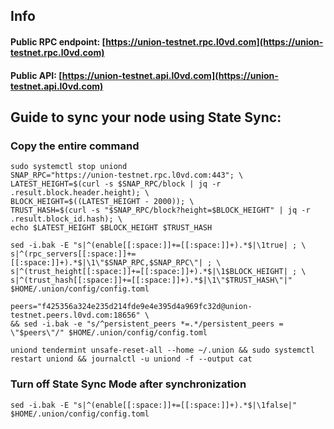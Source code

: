 ## Info
#### Public RPC endpoint: [https://union-testnet.rpc.l0vd.com](https://union-testnet.rpc.l0vd.com)
#### Public API: [https://union-testnet.api.l0vd.com](https://union-testnet.api.l0vd.com)

## Guide to sync your node using State Sync:

### Copy the entire command
```
sudo systemctl stop uniond
SNAP_RPC="https://union-testnet.rpc.l0vd.com:443"; \
LATEST_HEIGHT=$(curl -s $SNAP_RPC/block | jq -r .result.block.header.height); \
BLOCK_HEIGHT=$((LATEST_HEIGHT - 2000)); \
TRUST_HASH=$(curl -s "$SNAP_RPC/block?height=$BLOCK_HEIGHT" | jq -r .result.block_id.hash); \
echo $LATEST_HEIGHT $BLOCK_HEIGHT $TRUST_HASH

sed -i.bak -E "s|^(enable[[:space:]]+=[[:space:]]+).*$|\1true| ; \
s|^(rpc_servers[[:space:]]+=[[:space:]]+).*$|\1\"$SNAP_RPC,$SNAP_RPC\"| ; \
s|^(trust_height[[:space:]]+=[[:space:]]+).*$|\1$BLOCK_HEIGHT| ; \
s|^(trust_hash[[:space:]]+=[[:space:]]+).*$|\1\"$TRUST_HASH\"|" $HOME/.union/config/config.toml

peers="f425356a324e235d214fde9e4e395d4a969fc32d@union-testnet.peers.l0vd.com:18656" \
&& sed -i.bak -e "s/^persistent_peers *=.*/persistent_peers = \"$peers\"/" $HOME/.union/config/config.toml 

uniond tendermint unsafe-reset-all --home ~/.union && sudo systemctl restart uniond && journalctl -u uniond -f --output cat
```

### Turn off State Sync Mode after synchronization
```
sed -i.bak -E "s|^(enable[[:space:]]+=[[:space:]]+).*$|\1false|" $HOME/.union/config/config.toml
```
